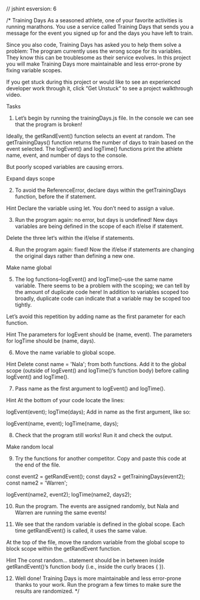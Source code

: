 // jshint esversion: 6

/*
Training Days
As a seasoned athlete, one of your favorite activities is running marathons. You use a service called Training Days that sends you a message for the event you signed up for and the days you have left to train.

Since you also code, Training Days has asked you to help them solve a problem: The program currently uses the wrong scope for its variables. They know this can be troublesome as their service evolves. In this project you will make Training Days more maintainable and less error-prone by fixing variable scopes.

If you get stuck during this project or would like to see an experienced developer work through it, click “Get Unstuck“ to see a project walkthrough video.

Tasks
1. Let’s begin by running the trainingDays.js file. In the console we can see that the program is broken!

Ideally, the getRandEvent() function selects an event at random. The getTrainingDays() function returns the number of days to train based on the event selected. The logEvent() and logTime() functions print the athlete name, event, and number of days to the console.

But poorly scoped variables are causing errors.

Expand days scope

2. To avoid the ReferenceError, declare days within the getTrainingDays function, before the if statement.


Hint
Declare the variable using let. You don’t need to assign a value.

3. Run the program again: no error, but days is undefined! New days variables are being defined in the scope of each if/else if statement.

Delete the three let‘s within the if/else if statements.

4. Run the program again: fixed! Now the if/else if statements are changing the original days rather than defining a new one.

Make name global

5. The log functions–logEvent() and logTime()–use the same name variable. There seems to be a problem with the scoping; we can tell by the amount of duplicate code here! In addition to variables scoped too broadly, duplicate code can indicate that a variable may be scoped too tightly.

Let’s avoid this repetition by adding name as the first parameter for each function.


Hint
The parameters for logEvent should be (name, event). The parameters for logTime should be (name, days).

6. Move the name variable to global scope.


Hint
Delete const name = 'Nala'; from both functions. Add it to the global scope (outside of logEvent() and logTime()‘s function body) before calling logEvent() and logTime().

7. Pass name as the first argument to logEvent() and logTime().


Hint
At the bottom of your code locate the lines:

logEvent(event);
logTime(days);
Add in name as the first argument, like so:

logEvent(name, event);
logTime(name, days);

8. Check that the program still works! Run it and check the output.

Make random local

9. Try the functions for another competitor. Copy and paste this code at the end of the file.

const event2 = getRandEvent();
const days2 = getTrainingDays(event2);
const name2 = 'Warren';
 
logEvent(name2, event2);
logTime(name2, days2);

10. Run the program. The events are assigned randomly, but Nala and Warren are running the same events!

11. We see that the random variable is defined in the global scope. Each time getRandEvent() is called, it uses the same value.

At the top of the file, move the random variable from the global scope to block scope within the getRandEvent function.


Hint
The const random... statement should be in between inside getRandEvent()‘s function body (i.e., inside the curly braces { }).

12. Well done! Training Days is more maintainable and less error-prone thanks to your work. Run the program a few times to make sure the results are randomized.
*/